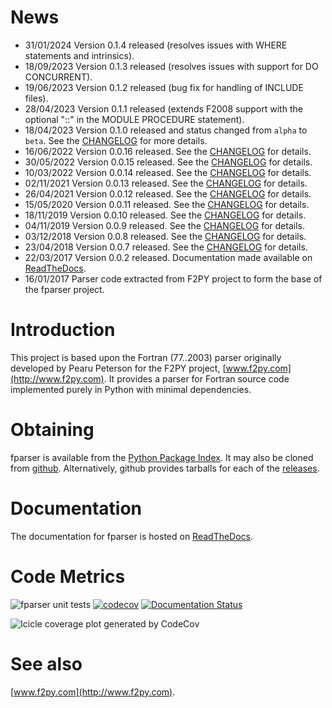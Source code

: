 # News #
  * 31/01/2024 Version 0.1.4 released (resolves issues with WHERE statements and intrinsics).
  * 18/09/2023 Version 0.1.3 released (resolves issues with support for DO CONCURRENT).
  * 19/06/2023 Version 0.1.2 released (bug fix for handling of INCLUDE files).
  * 28/04/2023 Version 0.1.1 released (extends F2008 support with the optional
    "::" in the MODULE PROCEDURE statement).
  * 18/04/2023 Version 0.1.0 released and status changed from `alpha` to `beta`. See the [CHANGELOG](CHANGELOG.md) for more details.
  * 16/06/2022 Version 0.0.16 released. See the [CHANGELOG](CHANGELOG.md)
    for details.
  * 30/05/2022 Version 0.0.15 released. See the [CHANGELOG](CHANGELOG.md)
    for details.
  * 10/03/2022 Version 0.0.14 released. See the [CHANGELOG](CHANGELOG.md)
    for details.
  * 02/11/2021 Version 0.0.13 released. See the [CHANGELOG](CHANGELOG.md)
    for details.
  * 26/04/2021 Version 0.0.12 released. See the [CHANGELOG](CHANGELOG.md)
    for details.
  * 15/05/2020 Version 0.0.11 released. See the [CHANGELOG](CHANGELOG.md)
    for details.
  * 18/11/2019 Version 0.0.10 released. See the [CHANGELOG](CHANGELOG.md)
    for details.
  * 04/11/2019 Version 0.0.9 released. See the [CHANGELOG](CHANGELOG.md)
    for details.
  * 03/12/2018 Version 0.0.8 released. See the [CHANGELOG](CHANGELOG.md)
    for details.
  * 23/04/2018 Version 0.0.7 released. See the [CHANGELOG](CHANGELOG.md)
    for details.
  * 22/03/2017 Version 0.0.2 released. Documentation made available
    on [ReadTheDocs](http://fparser.readthedocs.io).
  * 16/01/2017 Parser code extracted from F2PY project to form the
    base of the fparser project.

# Introduction #

This project is based upon the Fortran (77..2003) parser originally
developed by Pearu Peterson for the F2PY project,
[www.f2py.com](http://www.f2py.com). It provides a parser for Fortran
source code implemented purely in Python with minimal dependencies.

# Obtaining #

fparser is available from the [Python Package Index](https://pypi.python.org/pypi/fparser).
It may also be cloned from [github](https://github.com/stfc/fparser). Alternatively, github provides
tarballs for each of the [releases](https://github.com/stfc/fparser/releases).

# Documentation #

The documentation for fparser is hosted on [ReadTheDocs](http://fparser.readthedocs.io).

# Code Metrics #

![fparser unit tests](https://github.com/stfc/fparser/workflows/fparser%20unit%20tests/badge.svg)
[![codecov](https://codecov.io/gh/stfc/fparser/branch/master/graph/badge.svg?token=x0abs66TST)](https://codecov.io/gh/stfc/fparser)
[![Documentation Status](https://readthedocs.org/projects/fparser/badge/?version=stable)](http://fparser.readthedocs.io/en/stable/?badge=stable)

![Icicle coverage plot generated by CodeCov](https://codecov.io/gh/stfc/fparser/graphs/icicle.svg?token=x0abs66TST)

# See also #

[www.f2py.com](http://www.f2py.com).
